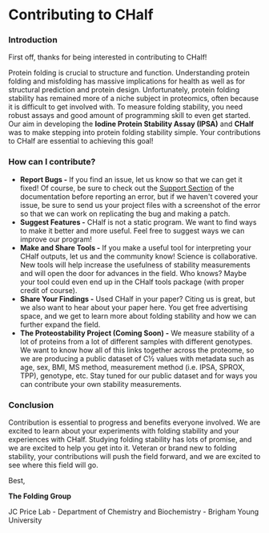 # Contributing to CHalf
### Introduction

First off, thanks for being interested in contributing to CHalf!

Protein folding is crucial to structure and function. Understanding protein folding and misfolding has massive implications for health as well as for structural prediction and protein design. Unfortunately, protein folding stability has remained more of a niche subject in proteomics, often because it is difficult to get involved with. To measure folding stability, you need robust assays and good amount of programming skill to even get started. Our aim in developing the <b>Iodine Protein Stability Assay (IPSA)</b> and <b>CHalf</b> was to make stepping into protein folding stability simple. Your contributions to CHalf are essential to achieving this goal!

### How can I contribute?

- <b>Report Bugs -</b> If you find an issue, let us know so that we can get it fixed! Of course, be sure to check out the [Support Section](https://github.com/JC-Price/Chalf_public/blob/main/README.md#support) of the documentation before reporting an error, but if we haven't covered your issue, be sure to send us your project files with a screenshot of the error so that we can work on replicating the bug and making a patch.
-  <b>Suggest Features -</b> CHalf is not a static program. We want to find ways to make it better and more useful. Feel free to suggest ways we can improve our program!
- <b>Make and Share Tools -</b> If you make a useful tool for interpreting your CHalf outputs, let us and the community know! Science is collaborative. New tools will help increase the usefulness of stability measurements and will open the door for advances in the field. Who knows? Maybe your tool could even end up in the CHalf tools package (with proper credit of course).
- <b>Share Your Findings -</b> Used CHalf in your paper? Citing us is great, but we also want to hear about your paper here. You get free advertising space, and we get to learn more about folding stability and how we can further expand the field.
-  <b>The Proteostability Project (Coming Soon) -</b> We measure stability of a lot of proteins from a lot of different samples with different genotypes. We want to know how all of this links together across the proteome, so we are producing a public dataset of C½ values with metadata such as age, sex, BMI, MS method, measurement method (i.e. IPSA, SPROX, TPP), genotype, etc. Stay tuned for our public dataset and for ways you can contribute your own stability measurements.

### Conclusion

Contribution is essential to progress and benefits everyone involved. We are excited to learn about your experiments with folding stability and your experiences with CHalf. Studying folding stability has lots of promise, and we are excited to help you get into it. Veteran or brand new to folding stability, your contributions will push the field forward, and we are excited to see where this field will go.

Best,

<b>The Folding Group</b>

JC Price Lab - Department of Chemistry and Biochemistry - Brigham Young University
